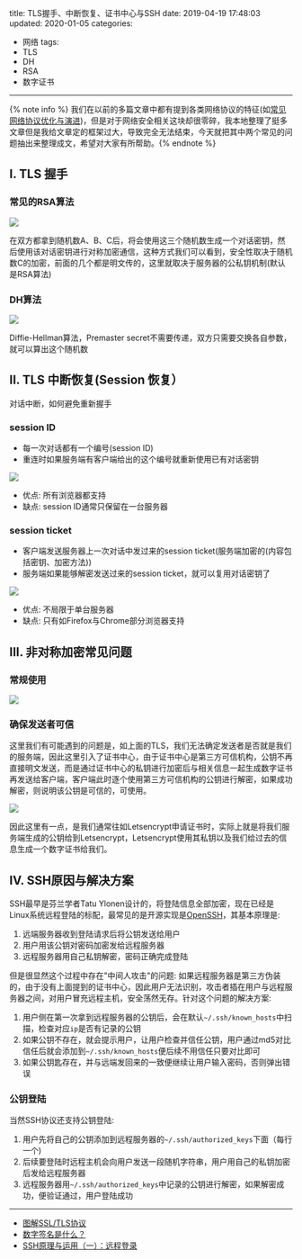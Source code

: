 title: TLS握手、中断恢复、证书中心与SSH
date: 2019-04-19 17:48:03
updated: 2020-01-05
categories:
- 网络
tags:
- TLS
- DH
- RSA
- 数字证书

---

{% note info %} 我们在以前的多篇文章中都有提到各类网络协议的特征(如[常见网络协议优化与演进](https://blog.dreamtobe.cn/network_basic/))，但是对于网络安全相关这块却很零碎，我本地整理了挺多文章但是我给文章定的框架过大，导致完全无法结束，今天就把其中两个常见的问题抽出来整理成文，希望对大家有所帮助。{% endnote %}

<!-- more -->

## I. TLS 握手

### 常见的RSA算法

![](/img/tls-cert-1.jpg)

在双方都拿到随机数A、B、C后，将会使用这三个随机数生成一个对话密钥，然后使用该对话密钥进行对称加密通信，这种方式我们可以看到，安全性取决于随机数C的加密，前面的几个都是明文传的，这里就取决于服务器的公私钥机制(默认是RSA算法)

### DH算法

![](/img/tls-cert-2.jpg)

Diffie-Hellman算法，Premaster secret不需要传递，双方只需要交换各自参数，就可以算出这个随机数

## II. TLS 中断恢复(Session 恢复）

对话中断，如何避免重新握手

### session ID

- 每一次对话都有一个编号(session ID)
- 重连时如果服务端有客户端给出的这个编号就重新使用已有对话密钥

![](/img/tls-cert-3.jpg)

- 优点: 所有浏览器都支持
- 缺点: session ID通常只保留在一台服务器

### session ticket

- 客户端发送服务器上一次对话中发过来的session ticket(服务端加密的(内容包括密钥、加密方法))
- 服务端如果能够解密发送过来的session ticket，就可以复用对话密钥了

![](/img/tls-cert-4.jpg)

- 优点: 不局限于单台服务器
- 缺点: 只有如Firefox与Chrome部分浏览器支持

## III. 非对称加密常见问题

### 常规使用

![](/img/tls-cert-5.jpg)

### 确保发送者可信

这里我们有可能遇到的问题是，如上面的TLS，我们无法确定发送者是否就是我们的服务端，因此这里引入了证书中心，由于证书中心是第三方可信机构，公钥不再直接明文发送，而是通过证书中心的私钥进行加密后与相关信息一起生成数字证书再发送给客户端，客户端此时逐个使用第三方可信机构的公钥进行解密，如果成功解密，则说明该公钥是可信的，可使用。

![](/img/tls-cert-6.jpg)

因此这里有一点，是我们通常往如Letsencrypt申请证书时，实际上就是将我们服务端生成的公钥给到Letsencrypt，Letsencrypt使用其私钥以及我们给过去的信息生成一个数字证书给我们。

## IV. SSH原因与解决方案

SSH最早是芬兰学者Tatu Ylonen设计的，将登陆信息全部加密，现在已经是Linux系统远程登陆的标配，最常见的是开源实现是[OpenSSH](http://www.openssh.com/)，其基本原理是:

1. 远端服务器收到登陆请求后将公钥发送给用户
2. 用户用该公钥对密码加密发给远程服务器
3. 远程服务器用自己私钥解密，密码正确完成登陆

但是很显然这个过程中存在"中间人攻击"的问题: 如果远程服务器是第三方伪装的，由于没有上面提到的证书中心，因此用户无法识别，攻击者插在用户与远程服务器之间，对用户冒充远程主机，安全荡然无存。针对这个问题的解决方案:

1. 用户侧在第一次拿到远程服务器的公钥后，会在默认`~/.ssh/known_hosts`中扫描，检查对应`ip`是否有记录的公钥
2. 如果公钥不存在，就会提示用户，让用户检查并信任公钥，用户通过md5对比信任后就会添加到`~/.ssh/known_hosts`便后续不用信任只要对比即可
3. 如果公钥匙存在，并与远端发回来的一致便继续让用户输入密码，否则弹出错误

### 公钥登陆

当然SSH协议还支持公钥登陆:

1. 用户先将自己的公钥添加到远程服务器的`~/.ssh/authorized_keys`下面（每行一个)
2. 后续要登陆时远程主机会向用户发送一段随机字符串，用户用自己的私钥加密后发给远程服务器
3. 远程服务器用`~/.ssh/authorized_keys`中记录的公钥进行解密，如果解密成功，便验证通过，用户登陆成功

---

- [图解SSL/TLS协议](http://www.ruanyifeng.com/blog/2014/09/illustration-ssl.html)
- [数字签名是什么？](http://www.ruanyifeng.com/blog/2011/08/what_is_a_digital_signature.html)
- [SSH原理与运用（一）：远程登录](https://www.ruanyifeng.com/blog/2011/12/ssh_remote_login.html)
